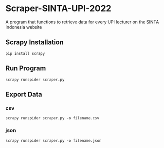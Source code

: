 # Scraper-SINTA-UPI-2022
A program that functions to retrieve data for every UPI lecturer on the SINTA Indonesia website

## Scrapy Installation
    pip install scrapy

## Run Program
    scrapy runspider scraper.py
    
## Export Data
### csv
    scrapy runspider scraper.py -o filename.csv
### json
    scrapy runspider scraper.py -o filename.json
    
